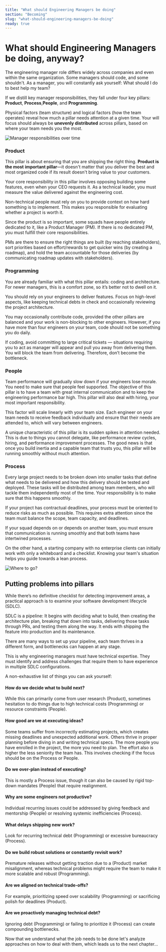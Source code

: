 ```yaml
---
title: "What should Engineering Managers be doing"
section: "Becoming"
slug: "what-should-engineering-managers-be-doing"
ready: true
---
```


# What should Engineering Managers be doing, anyway?

The engineering manager role differs widely across companies and even within the same organization. Some managers should code, and some shouldn't. As a manager, you will constantly ask yourself: What should I do to best help my team?

If we distill key manager responsibilities, they fall under four key pillars: **Product**, **Process**,**People**, and **Programming**.

Physical factors (team structure) and logical factors (how the team operates) reveal how much a pillar needs attention at a given time. Your will focus should always be **unevenly distributed** across pillars, based on where your team needs you the most.

![Manager responsibilities over time](/assets/chapters/chapter-5-intro.svg)

### Product

This pillar is about ensuring that you are shipping the right thing. **Product is the most** **important pillar**—it doesn't matter that you deliver the best and most organized code if its result doesn't bring value to your customers.

Your core responsibility in this pillar involves opposing building some features, even when your CEO requests it. As a technical leader, you must measure the value delivered against the engineering cost. 

Non-technical people must rely on you to provide context on how hard something is to implement. This makes you responsible for evaluating whether a project is worth it.

Since the product is so important, some squads have people entirely dedicated to it, like a Product Manager (PM). If there is no dedicated PM, you must fulfill their core responsibilities. 

PMs are there to ensure the right things are built (by reaching stakeholders), sort priorities based on effort/rewards to get quicker wins (by creating a roadmap), and hold the team accountable for those deliveries (by communicating roadmap updates with stakeholders). 


### Programming

You are already familiar with what this pillar entails: coding and architecture. For newer managers, this is a comfort zone, so it’s better not to dwell on it.

You should rely on your engineers to deliver features. Focus on high-level aspects, like keeping technical debts in check and occasionally reviewing the project architecture.

You may occasionally contribute code, provided the other pillars are balanced and your work is non-blocking to other engineers. However, if you have more than four engineers on your team, code should not be something you do daily. 

If coding, avoid committing to large critical tickets — situations requiring you to act as manager will appear and pull you away from delivering them. You will block the team from delivering. Therefore, don’t become the bottleneck.


### People

Team performance will gradually slow down if your engineers lose morale. You need to make sure that people feel supported. The objective of this pillar is to have a team with great internal communication and to keep the engineering performance bar high. This pillar will also deal with hiring, your most important responsibility.

This factor will scale linearly with your team size. Each engineer on your team needs to receive feedback individually and ensure that their needs are attended to, which will vary between engineers.

A unique characteristic of this pillar is its sudden spikes in attention needed. This is due to things you cannot delegate, like performance review cycles, hiring, and performance improvement processes. The good news is that once you build inertia and a capable team that trusts you, this pillar will be running smoothly without much attention.


### Process

Every large project needs to be broken down into smaller tasks that define what needs to be delivered and how this delivery should be tested and deployed. These tasks will be distributed among team members, who will tackle them independently most of the time. Your responsibility is to make sure that this happens smoothly.

If your project has contractual deadlines, your process must be oriented to reduce risks as much as possible. This requires extra attention since the team must balance the scope, team capacity, and deadlines. 

If your squad depends on or depends on another team, you must ensure that communication is running smoothly and that both teams have intertwined processes.

On the other hand, a starting company with no enterprise clients can initially work with only a whiteboard and a checklist. Knowing your team's situation helps you guide towards a lean process.

![Where to go?](/assets/chapters/chapter-5-example.svg)

## Putting problems into pillars

While there’s no definitive checklist for detecting improvement areas, a practical approach is to examine your software development lifecycle (SDLC). 

SDLC is a pipeline: It begins with deciding what to build, then creating the architecture plan, breaking that down into tasks, delivering those tasks through PRs, and testing them along the way. It ends with shipping the feature into production and its maintenance. 

There are many ways to set up your pipeline, each team thrives in a different form, and bottlenecks can happen at any stage.

This is why engineering managers must have technical expertise. They must identify and address challenges that require them to have experience in multiple SDLC configurations.

A non-exhaustive list of things you can ask yourself:


#### How do we decide what to build next?

While this can primarily come from user research (Product), sometimes hesitation to do things due to high technical costs (Programming) or resource constraints (People).


#### How good are we at executing ideas?

Some teams suffer from incorrectly estimating projects, which creates missing deadlines and unexpected additional work. Others thrive in proper planning before diving in and writing technical specs. The more people you have enrolled in the project, the more you need to plan. The effort also is higher the less seniority the team has. This involves checking if the focus should be on the Process or People.


#### Do we over-plan instead of executing?

This is mostly a Process issue, though it can also be caused by rigid top-down mandates (People) that require realignment.


#### Why are some engineers not productive?

Individual recurring issues could be addressed by giving feedback and mentorship (People) or resolving systemic inefficiencies (Process).


#### What delays shipping new work?

Look for recurring technical debt (Programming) or excessive bureaucracy (Process).


#### Do we build robust solutions or constantly revisit work?

Premature releases without getting traction due to a (Product) market misalignment, whereas technical problems might require the team to make it more scalable and robust (Programming).


#### Are we aligned on technical trade-offs?

For example, prioritizing speed over scalability (Programming) or sacrificing polish for deadlines (Product).


#### Are we proactively managing technical debt?

Ignoring debt (Programming) or failing to prioritize it (Process) can create compounding bottlenecks.

Now that we understand what the job needs to be done let's analyze approaches on how to deal with them, which leads us to the next chapter…
